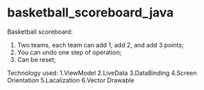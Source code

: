 # basketball_scoreboard_java
Basketball scoreboard:
1. Two teams, each team can add 1, add 2, and add 3 points;
2. You can undo one step of operation;
3. Can be reset;

Technology used:
1.ViewModel
2.LiveData
3.DataBinding
4.Screen Orientation
5.Lacalization
6.Vector Drawable
